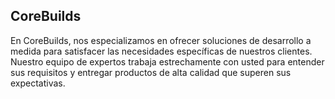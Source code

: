 ## CoreBuilds

En CoreBuilds, nos especializamos en ofrecer soluciones de desarrollo a medida para satisfacer las necesidades específicas de nuestros clientes. Nuestro equipo de expertos trabaja estrechamente con usted para entender sus requisitos y entregar productos de alta calidad que superen sus expectativas.

